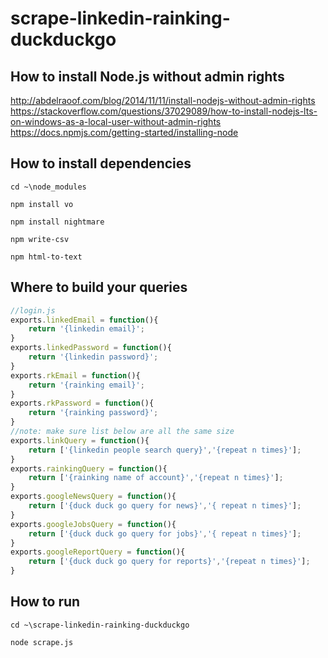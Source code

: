 # scrape-linkedin-rainking-duckduckgo

## How to install Node.js without admin rights
http://abdelraoof.com/blog/2014/11/11/install-nodejs-without-admin-rights
https://stackoverflow.com/questions/37029089/how-to-install-nodejs-lts-on-windows-as-a-local-user-without-admin-rights
https://docs.npmjs.com/getting-started/installing-node

## How to install dependencies
`cd ~\node_modules`

`npm install vo`

`npm install nightmare`

`npm write-csv`

`npm html-to-text`


## Where to build your queries
```javascript
//login.js
exports.linkedEmail = function(){
	return '{linkedin email}';
}
exports.linkedPassword = function(){
	return '{linkedin password}';
}
exports.rkEmail = function(){
	return '{rainking email}';
}
exports.rkPassword = function(){
	return '{rainking password}';
}
//note: make sure list below are all the same size
exports.linkQuery = function(){
	return ['{linkedin people search query}','{repeat n times}'];
}
exports.rainkingQuery = function(){
	return ['{rainking name of account}','{repeat n times}'];
}
exports.googleNewsQuery = function(){
	return ['{duck duck go query for news}','{ repeat n times}'];
}
exports.googleJobsQuery = function(){
	return ['{duck duck go query for jobs}','{ repeat n times}'];
}
exports.googleReportQuery = function(){
	return ['{duck duck go query for reports}','{repeat n times}'];
}
```

## How to run
`cd ~\scrape-linkedin-rainking-duckduckgo`

`node scrape.js`
